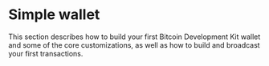 # Simple wallet
This section describes how to build your first Bitcoin Development Kit wallet and some of the core customizations, as well as how to build and broadcast your first transactions.

